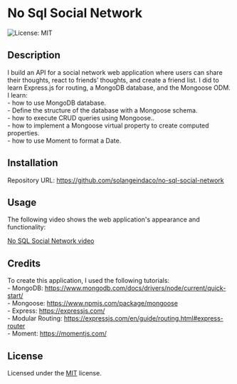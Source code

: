 # No Sql Social Network

![License: MIT ](https://img.shields.io/badge/License-MIT-yellow.svg)

## Description

I build an API for a social network web application where users can share their thoughts, react to friends’ thoughts, and create a friend list. I did to learn Express.js for routing, a MongoDB database, and the Mongoose ODM.
I learn:  
    - how to use MongoDB database.      
    - Define the structure of the database with a Mongoose schema.    
    - how to execute CRUD queries using Mongoose..    
    - how to implement a Mongoose virtual property to create computed properties.         
    - how to use Moment to format a Date.                             

## Installation

Repository URL: https://github.com/solangeindaco/no-sql-social-network    

## Usage

The following video shows the web application's appearance and functionality:

[No SQL Social Network video](https://drive.google.com/file/d/1uOx152FCnEVNakYOtjAS6RtcMX6d1P8J/view)      

## Credits

To create this application, I used the following tutorials:  
    - MongoDB: https://www.mongodb.com/docs/drivers/node/current/quick-start/   
    - Mongoose: https://www.npmjs.com/package/mongoose   
    - Express: https://expressjs.com/       
    - Modular Routing: https://expressjs.com/en/guide/routing.html#express-router        
    - Moment: https://momentjs.com/                                                          

## License

Licensed under the [MIT](LICENSE) license.

